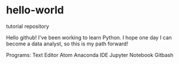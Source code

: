 # hello-world
tutorial repository

Hello github! I've been working to learn Python. 
I hope one day I can become a data analyst, so this is my path forward!

Programs: 
  Text Editor Atom
  Anaconda IDE
  Jupyter Notebook
  Gitbash
  
